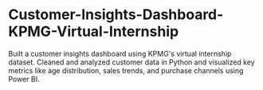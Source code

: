 # Customer-Insights-Dashboard-KPMG-Virtual-Internship
Built a customer insights dashboard using KPMG's virtual internship dataset. Cleaned and analyzed customer data in Python and visualized key metrics like age distribution, sales trends, and purchase channels using Power BI.
